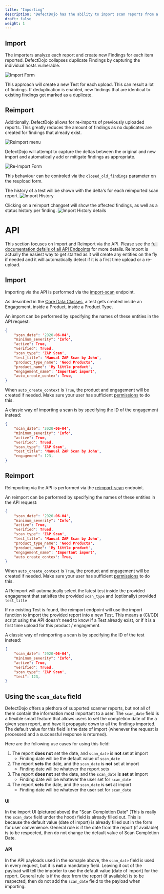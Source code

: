 ```yaml
---
title: "Importing"
description: "DefectDojo has the ability to import scan reports from a large number of security tools."
draft: false
weight: 1
---
```


## Import

The importers analyze each report and create new Findings for each item
reported. DefectDojo collapses duplicate Findings by capturing the
individual hosts vulnerable.

![Import Form](../../images/imp_1.png)

This approach will create a new Test for each upload. This can result a lot of findings. If deduplication is enabled, new findings that are identical to existing findings get marked as a duplicate.

## Reimport

Additionally, DefectDojo allows for re-imports of previously uploaded
reports. This greatly reduces the amount of findings as no duplicates are created for findings that already exist.

![Reimport menu](../../images/reupload_menu1.png)

DefectDojo will attempt to capture the deltas between the
original and new import and automatically add or mitigate findings as
appropriate.

![Re-Import Form](../../images/imp_2.png)

This behaviour can be controled via the `closed_old_findings` parameter on the reupload form.

The history of a test will be shown with the delta's for each reimported scan report.
![Import History](../../images/import_history1.png)

Clicking on a reimport changset will show the affected findings, as well as a status history per finding.
![Import History details](../../images/import_history_details1.png)

# API
This section focuses on Import and Reimport via the API. Please see the [full documentation defails of all API Endpoints](../api-v2-docs/) for more details.
Reimport is actually the easiest way to get started as it will create any entities on the fly if needed and it will automatically detect if it is a first time upload or a re-upload.

## Import
Importing via the API is performed via the [import-scan](https://demo.defectdojo.org/api/v2/doc/) endpoint.

As described in the [Core Data Classes](../../usage/models/), a test gets created inside an Engagement, inside a Product, inside a Product Type.

An import can be performed by specifying the names of these entities in the API request:


```JSON
{
    "scan_date": '2020-06-04',
    "minimum_severity": 'Info',
    "active": True,
    "verified": Trued,
    "scan_type": 'ZAP Scan',
    "test_title": 'Manual ZAP Scan by John',
    "product_type_name": 'Good Products',
    "product_name": 'My little product',
    "engagement_name": 'Important import',
    "auto_create_contex": True,
}
```

When `auto_create_context` is `True`, the product and engagement will be created if needed. Make sure your user has sufficient [permissions](../usage/permissions) to do this.

A classic way of importing a scan is by specifying the ID of the engagement instead:

```JSON
{
    "scan_date": '2020-06-04',
    "minimum_severity": 'Info',
    "active": True,
    "verified": Trued,
    "scan_type": 'ZAP Scan',
    "test_title": 'Manual ZAP Scan by John',
    "engagement": 123,
}
```


## Reimport
ReImporting via the API is performed via the [reimport-scan](https://demo.defectdojo.org/api/v2/doc/) endpoint.

An reimport can be performed by specifying the names of these entities in the API request:


```JSON
{
    "scan_date": '2020-06-04',
    "minimum_severity": 'Info',
    "active": True,
    "verified": Trued,
    "scan_type": 'ZAP Scan',
    "test_title": 'Manual ZAP Scan by John',
    "product_type_name": 'Good Products',
    "product_name": 'My little product',
    "engagement_name": 'Important import',
    "auto_create_contex": True,
}
```

When `auto_create_context` is `True`, the product and engagement will be created if needed. Make sure your user has sufficient [permissions](../usage/permissions) to do this.

A Reimport will automatically select the latest test inside the provided engagement that satisifes the provided `scan_type` and (optionally) provided `test_title`

If no existing Test is found, the reimport endpoint will use the import function to import the provided report into a new Test. This means a (CI/CD) script using the API doesn't need to know if a Test already exist, or if it is a first time upload for this product / engagement.

A classic way of reimporting a scan is by specifying the ID of the test instead:

```JSON
{
    "scan_date": '2020-06-04',
    "minimum_severity": 'Info',
    "active": True,
    "verified": Trued,
    "scan_type": 'ZAP Scan',
    "test": 123,
}
```

## Using the `scan_date` field

DefectDojo offers a plethora of supported scanner reports, but not all of them contain the 
information most important to a user. The `scan_date` field is a flexible smart feature that
allows users to set the completion date of the a given scan report, and have it propagate
down to all the findings imported. The default value for this field is the date of import
(whenever the request is processed and a successful response is returned).

Here are the following use cases for using this field:

1. The report **does not** set the date, and `scan_date` is **not** set at import
    - Finding date will be the default value of `scan_date`
2. The report **sets** the date, and the `scan_date` is **not** set at import
    - Finding date will be whatever the report sets
3. The report **does not** set the date, and the `scan_date` is **set** at import
    - Finding date will be whatever the user set for `scan_date`
4. The report **sets** the date, and the `scan_date` is **set** at import
    - Finding date will be whatever the user set for `scan_date`

#### UI

In the import UI (pictured above) the "Scan Completion Date" (This is really the `scan_date`
field under the hood) field is already filled out.  This is because the default value (date of import) is already filled out in the form for user convenience. General rule is if the date from the report (if available) is to be respected, then do not change the default value of Scan Completion Date.

#### API

In the API payloads used in the exmaple above, the `scan_date` field is used in every request, but it is **not** a mandatory field. Leaving it out of the payload will tell the importer to use 
the default value (date of import) for the report. General rule is if the date from the report (if available) is to be respected, then do not add the `scan_date` field to the payload when importing.
